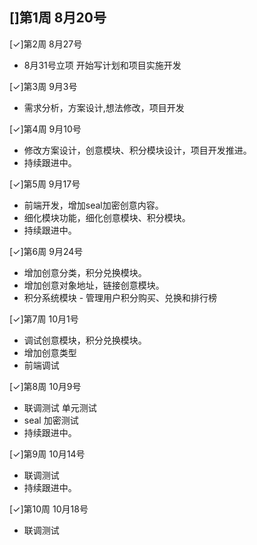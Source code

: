 []第1周 8月20号
-
[✓]第2周 8月27号
- 8月31号立项 开始写计划和项目实施开发

[✓]第3周 9月3号
- 需求分析，方案设计,想法修改，项目开发

[✓]第4周 9月10号
- 修改方案设计，创意模块、积分模块设计，项目开发推进。
- 持续跟进中。

[✓]第5周 9月17号
- 前端开发，增加seal加密创意内容。
- 细化模块功能，细化创意模块、积分模块。
- 持续跟进中。

[✓]第6周 9月24号
- 增加创意分类，积分兑换模块。
- 增加创意对象地址，链接创意模块。
- 积分系统模块 - 管理用户积分购买、兑换和排行榜

[✓]第7周 10月1号
- 调试创意模块，积分兑换模块。
- 增加创意类型
- 前端调试

[✓]第8周 10月9号
- 联调测试 单元测试
- seal 加密测试
- 持续跟进中。

[✓]第9周 10月14号
- 联调测试
- 持续跟进中。

[✓]第10周 10月18号
- 联调测试
